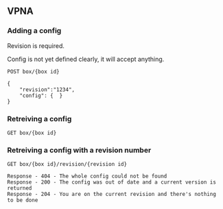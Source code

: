 ## VPNA

### Adding a config

Revision is required.

Config is not yet defined clearly, it will accept anything.

```
POST box/{box id}

{
    "revision":"1234",
    "config": {  }
}
```

### Retreiving a config

```
GET box/{box id}
```

### Retreiving a config with a revision number

```
GET box/{box id}/revision/{revision id}

Response - 404 - The whole config could not be found
Response - 200 - The config was out of date and a current version is returned
Response - 204 - You are on the current revision and there's nothing to be done
```